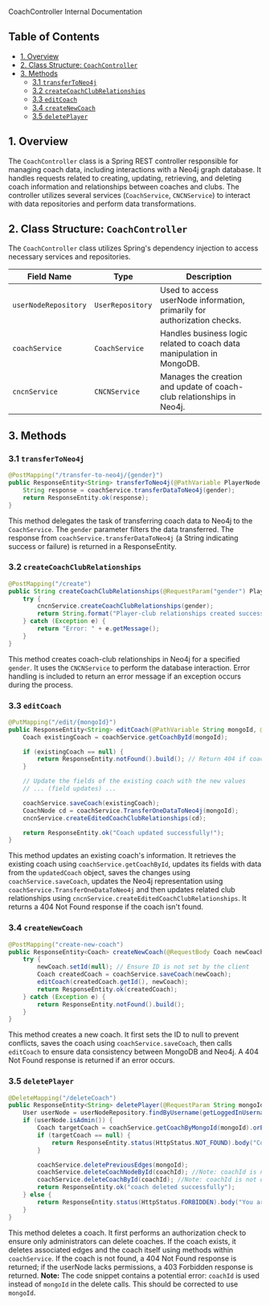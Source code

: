  CoachController Internal Documentation

## Table of Contents

* [1. Overview](#1-overview)
* [2. Class Structure: `CoachController`](#2-class-structure-coachcontroller)
* [3.  Methods](#3-methods)
    * [3.1 `transferToNeo4j`](#31-transfertoneo4j)
    * [3.2 `createCoachClubRelationships`](#32-createcoachclubrelationships)
    * [3.3 `editCoach`](#33-editcoach)
    * [3.4 `createNewCoach`](#34-createnewcoach)
    * [3.5 `deletePlayer`](#35-deleteplayer)


## 1. Overview

The `CoachController` class is a Spring REST controller responsible for managing coach data, including interactions with a Neo4j graph database.  It handles requests related to creating, updating, retrieving, and deleting coach information and relationships between coaches and clubs.  The controller utilizes several services (`CoachService`, `CNCNService`) to interact with data repositories and perform data transformations.


## 2. Class Structure: `CoachController`

The `CoachController` class utilizes Spring's dependency injection to access necessary services and repositories.

| Field Name             | Type                  | Description                                                                 |
|-------------------------|-----------------------|-----------------------------------------------------------------------------|
| `userNodeRepository`        | `UserRepository`      | Used to access userNode information, primarily for authorization checks.       |
| `coachService`         | `CoachService`        | Handles business logic related to coach data manipulation in MongoDB.      |
| `cncnService`          | `CNCNService`         | Manages the creation and update of coach-club relationships in Neo4j.     |


## 3. Methods

### 3.1 `transferToNeo4j`

```java
@PostMapping("/transfer-to-neo4j/{gender}")
public ResponseEntity<String> transferToNeo4j(@PathVariable PlayerNode.Gender gender) {
    String response = coachService.transferDataToNeo4j(gender);
    return ResponseEntity.ok(response);
}
```

This method delegates the task of transferring coach data to Neo4j to the `CoachService`.  The `gender` parameter filters the data transferred. The response from `coachService.transferDataToNeo4j` (a String indicating success or failure) is returned in a ResponseEntity.


### 3.2 `createCoachClubRelationships`

```java
@PostMapping("/create")
public String createCoachClubRelationships(@RequestParam("gender") PlayerNode.Gender gender) {
    try {
        cncnService.createCoachClubRelationships(gender);
        return String.format("Player-club relationships created successfully for gender: %s", gender);
    } catch (Exception e) {
        return "Error: " + e.getMessage();
    }
}
```

This method creates coach-club relationships in Neo4j for a specified `gender`. It uses the `CNCNService` to perform the database interaction.  Error handling is included to return an error message if an exception occurs during the process.


### 3.3 `editCoach`

```java
@PutMapping("/edit/{mongoId}")
public ResponseEntity<String> editCoach(@PathVariable String mongoId, @RequestBody Coach updatedCoach) {
    Coach existingCoach = coachService.getCoachById(mongoId);

    if (existingCoach == null) {
        return ResponseEntity.notFound().build(); // Return 404 if coach is not found
    }

    // Update the fields of the existing coach with the new values
    // ... (field updates) ...

    coachService.saveCoach(existingCoach);
    CoachNode cd = coachService.TransferOneDataToNeo4j(mongoId);
    cncnService.createEditedCoachClubRelationships(cd);

    return ResponseEntity.ok("Coach updated successfully!");
}
```

This method updates an existing coach's information. It retrieves the existing coach using `coachService.getCoachById`, updates its fields with data from the `updatedCoach` object, saves the changes using `coachService.saveCoach`, updates the Neo4j representation using `coachService.TransferOneDataToNeo4j` and then updates related club relationships using `cncnService.createEditedCoachClubRelationships`.  It returns a 404 Not Found response if the coach isn't found.


### 3.4 `createNewCoach`

```java
@PostMapping("create-new-coach")
public ResponseEntity<Coach> createNewCoach(@RequestBody Coach newCoach) {
    try {
        newCoach.setId(null); // Ensure ID is not set by the client
        Coach createdCoach = coachService.saveCoach(newCoach);
        editCoach(createdCoach.getId(), newCoach);
        return ResponseEntity.ok(createdCoach);
    } catch (Exception e) {
        return ResponseEntity.notFound().build();
    }
}
```

This method creates a new coach.  It first sets the ID to null to prevent conflicts, saves the coach using `coachService.saveCoach`, then calls `editCoach` to ensure data consistency between MongoDB and Neo4j.  A 404 Not Found response is returned if an error occurs.


### 3.5 `deletePlayer`

```java
@DeleteMapping("/deleteCoach")
public ResponseEntity<String> deletePlayer(@RequestParam String mongoId) {
    User userNode = userNodeRepository.findByUsername(getLoggedInUsername());
    if (userNode.isAdmin()) {
        Coach targetCoach = coachService.getCoachByMongoId(mongoId).orElse(null);
        if (targetCoach == null) {
            return ResponseEntity.status(HttpStatus.NOT_FOUND).body("Coach not found");
        }

        coachService.deletePreviousEdges(mongoId);
        coachService.deleteCoachNodeById(coachId); //Note: coachId is not defined in the snippet. Should be mongoId
        coachService.deleteCoachById(coachId); //Note: coachId is not defined in the snippet. Should be mongoId
        return ResponseEntity.ok("coach deleted successfully");
    } else {
        return ResponseEntity.status(HttpStatus.FORBIDDEN).body("You are not admin");
    }
}
```

This method deletes a coach. It first performs an authorization check to ensure only administrators can delete coaches. If the coach exists, it deletes associated edges and the coach itself using methods within `coachService`.  If the coach is not found, a 404 Not Found response is returned; if the userNode lacks permissions, a 403 Forbidden response is returned.  **Note:** The code snippet contains a potential error: `coachId` is used instead of `mongoId` in the delete calls. This should be corrected to use `mongoId`.
